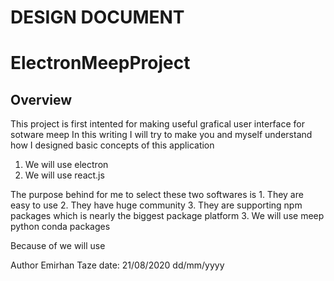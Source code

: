# DESIGN DOCUMENT

# ElectronMeepProject

## Overview
This project is first intented for making useful grafical user interface for sotware meep 
In this writing I will try to make you and myself understand how I designed basic concepts of
this application 
1. We will use electron
2. We will use react.js

The purpose behind for me to select these two softwares is 
    1. They are easy to use
    2. They have huge community
    3. They are supporting npm packages which is nearly the biggest package platform 
3. We will use meep python conda packages


Because of we will use 

Author Emirhan Taze date: 21/08/2020 dd/mm/yyyy

